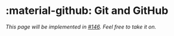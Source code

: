 # :material-github: Git and GitHub

_This page will be implemented in [#146](https://github.com/macformula/racecar/issues/146). Feel free to take it on._
